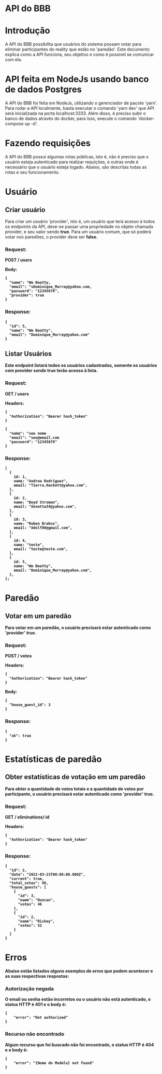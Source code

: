 # API do BBB

# Introdução

A API do BBB possibilita que usuários do sistema possam votar para eliminar participantes do reality que estão no 'paredão'. Este documento explica como a API funciona, seu objetivo e como é possível se comunicar com ela.

# API feita em NodeJs usando banco de dados Postgres

A API do BBB foi feita em NodeJs, utilizando o gerenciador de pacote 'yarn'. Para rodar a API localmente, basta executar o comando 'yarn dev' que API será inicializada na porta localhost:3333. Além disso, é preciso subir o banco de dados através do docker, para isso, execute o comando 'docker-compose up -d'.

# Fazendo requisições

A API do BBB possui algumas rotas públicas, isto é, não é preciso que o usuário esteja autenticado para realizar requições, e outras onde é necessário que o usuário esteja logado. Abaixo, são descritas todas as rotas e seu funcionamento.

# Usuário

## Criar usuário

Para criar um usuário 'provider', isto é, um usuário que terá acesso à todos os endpoints da API, deve-se passar uma propriedade no objeto chamada provider, e seu valor sendo <b>true</b>. Para um usuário comum, que só poderá votar nos paredões, o provider deve ser <b>false<b>.

### Request:

POST / users

<b>Body:</b>

```node
{
  "name": "Wm Beatty,
  "email": "sDominique_Murray@yahoo.com,
  "password": "12345678",
  "provider": true
}
```

### Response:

```node
{
  "id": 5,
  "name": "Wm Beatty",
  "email": "Dominique_Murray@yahoo.com"
}
```

## Listar Usuários

Este endpoint listará todos os usuários cadastrados, somente os usuários com provider sendo <b>true</b> terão acesso à lista.

### Request:

GET / users

<b>Headers:</b>

```node
{
  "Authorization": "Bearer hash_token"
}
```

```
{
  "name": "seu nome
  "email": "seu@email.com
  "password": "12345678"
}
```

### Response:

```node
[
  {
    id: 1,
    name: "Andrea Rodriguez",
    email: "Tierra.Hackett@yahoo.com",
  },
  {
    id: 2,
    name: "Boyd Stroman",
    email: "Annetta34@yahoo.com",
  },
  {
    id: 3,
    name: "Ruben Brakus",
    email: "Adolf80@gmail.com",
  },
  {
    id: 4,
    name: "teste",
    email: "teste@teste.com",
  },
  {
    id: 5,
    name: "Wm Beatty",
    email: "Dominique_Murray@yahoo.com",
  },
];
```

# Paredão

## Votar em um paredão

Para votar em um paredão, o usuário precisará estar autenticado como 'provider' <b>true</b>.

### Request:

POST / votes

<b>Headers:</b>

```node
{
  "Authorization": "Bearer hash_token"
}
```

<b>Body:</b>

```node
{
  "house_guest_id": 3
}
```

### Response:

```node
{
  "ok": true
}
```

# Estatísticas de paredão

## Obter estatísticas de votação em um paredão

Para obter a quantidade de votos totais e a quantidade de votos por participante, o usuário precisará estar autenticado como 'provider' <b>true</b>.

### Request:

GET / eliminations/:id

<b>Headers:</b>

```node
{
  "Authorization": "Bearer hash_token"
}
```

### Response:

```node
{
  "id": 2,
  "date": "2022-03-23T00:00:00.000Z",
  "current": true,
  "total_votes": 98,
  "house_guests": [
    {
      "id": 3,
      "name": "Duncan",
      "votes": 46
    },
    {
      "id": 2,
      "name": "Rickey",
      "votes": 52
    }
  ]
}
```

# Erros

Abaixo estão listados alguns exemplos de erros que podem acontecer e as suas respectivas respostas:

### Autorização negada

O email ou senha estão incorretos ou o usuário não está autenticado, o status HTTP é 401 e o body é:

```node
{
    "error": "Not authorized"
}
```

### Recurso não encontrado

Algum recurso que foi buscado não foi encontrado, o status HTTP é 404 e o body é:

```node
{
    "error": "{Nome do Modelo} not found"
}
```
